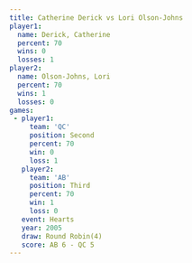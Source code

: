 ```yaml
---
title: Catherine Derick vs Lori Olson-Johns
player1:                 
  name: Derick, Catherine
  percent: 70            
  wins: 0                
  losses: 1              
player2:                 
  name: Olson-Johns, Lori
  percent: 70            
  wins: 1                
  losses: 0              
games:
 - player1:          
     team: 'QC'      
     position: Second
     percent: 70     
     win: 0          
     loss: 1         
   player2:         
     team: 'AB'     
     position: Third
     percent: 70    
     win: 1         
     loss: 0        
   event: Hearts       
   year: 2005          
   draw: Round Robin(4)
   score: AB 6 - QC 5  
---
```

